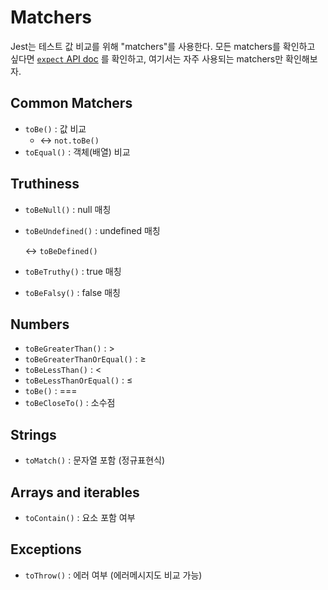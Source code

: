 # Matchers

Jest는 테스트 값 비교를 위해 "matchers"를 사용한다. 모든 matchers를 확인하고 싶다면 [`expect` API doc](https://jestjs.io/docs/expect) 를 확인하고, 여기서는 자주 사용되는 matchers만 확인해보자.



## Common Matchers

- `toBe()` : 값 비교
  - ↔ `not.toBe()`
- `toEqual()` : 객체(배열) 비교



## Truthiness

- `toBeNull()` : null 매칭

- `toBeUndefined()` : undefined 매칭

  ↔ `toBeDefined()`

- `toBeTruthy()` : true 매칭

- `toBeFalsy()` : false 매칭



## Numbers

- `toBeGreaterThan()` : >
- `toBeGreaterThanOrEqual()` : ≥
- `toBeLessThan()` : <
- `toBeLessThanOrEqual()` : ≤
- `toBe()` : ===
- `toBeCloseTo()` : 소수점



## Strings

- `toMatch()` : 문자열 포함 (정규표현식)



## Arrays and iterables

- `toContain()` : 요소 포함 여부



## Exceptions

- `toThrow()` : 에러 여부 (에러메시지도 비교 가능)